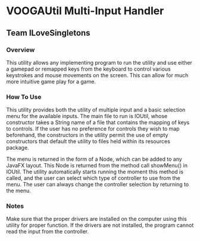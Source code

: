 # VOOGAUtil Multi-Input Handler
## Team ILoveSingletons

### Overview
This utility allows any implementing program to run the utility and use either a gamepad or remapped keys from the keyboard to control various keystrokes and mouse movements on the screen. This can allow for much more intuitive game play for a game. 

### How To Use
This utility provides both the utility of multiple input and a basic selection menu for the available inputs. The main file to run is IOUtil, whose constructor takes a String name of a file that contains the mapping of keys to controls. If the user has no preference for controls they wish to map beforehand, the constructors in the utility permit the use of empty constructors that default the utility to files held within its resources package. 

The menu is returned in the form of a Node, which can be added to any JavaFX layout. This Node is returned from the method call showMenu() in IOUtil. The utility automatically starts running the moment this method is called, and the user can select which type of controller to use from the menu. The user can always change the controller selection by returning to the menu. 

### Notes
Make sure that the proper drivers are installed on the computer using this utility for proper function. If the drivers are not installed, the program cannot read the input from the controller.
